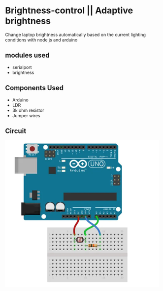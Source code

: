 # Brightness-control || Adaptive brightness
Change laptop brightness automatically based on the current lighting conditions with node js and arduino  
## modules used
* serialport
* brightness
## Components Used
* Arduino
* LDR
* 3k ohm resistor
* Jumper wires

## Circuit
<img src="/image_2021-07-15_232940.png" alt="circuit" width="500" />
